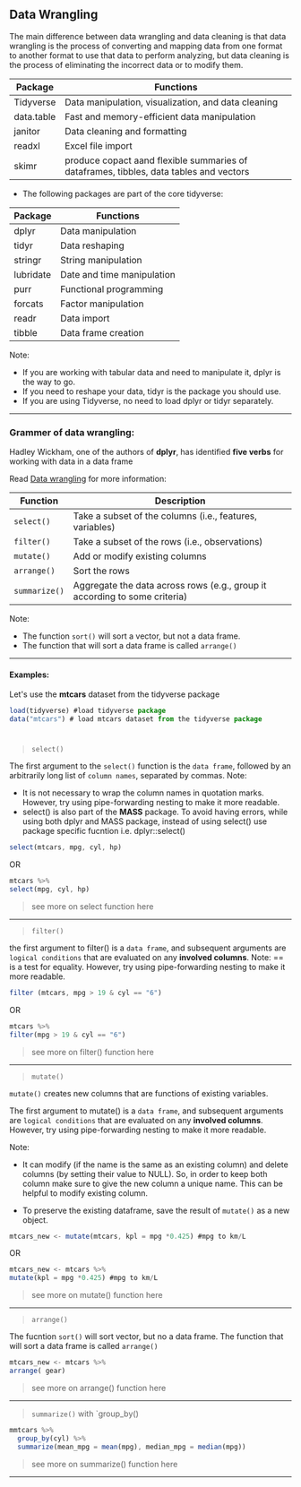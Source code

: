 ## Data Wrangling

The main difference between data wrangling and data cleaning is that data wrangling is the process of converting and mapping data from one format to another format to use that data to perform analyzing, but data cleaning is the process of eliminating the incorrect data or to modify them.

| **Package** | **Functions** |
|-------------|---------------|
| Tidyverse   | Data manipulation, visualization, and data cleaning |
| data.table  | Fast and memory-efficient data manipulation |
| janitor     | Data cleaning and formatting |
| readxl      | Excel file import | 
| skimr       | produce copact aand flexible summaries of dataframes, tibbles, data tables and vectors |


* The following packages are part of the core tidyverse:
  
| **Package** | **Functions** |
|-------------|---------------|
| dplyr       | Data manipulation |
| tidyr       | Data reshaping |
| stringr     | String manipulation |
| lubridate   | Date and time manipulation |
| purr        | Functional programming |
| forcats     | Factor manipulation |
| readr       | Data import |
| tibble      | Data frame creation |

Note: 
* If you are working with tabular data and need to manipulate it, dplyr is the way to go.
* If you need to reshape your data, tidyr is the package you should use.
* If you are using Tidyverse, no need to load dplyr or tidyr separately.
   
---

### Grammer of data wrangling: 

Hadley Wickham, one of the authors of **dplyr**, has identified **five verbs** for working with data in a data frame

Read [Data wrangling](http://mdsr-book.github.io/excerpts/mdsr-dataI.pdf) for more information: 

| Function | Description |
| --- | --- |
| `select()` | Take a subset of the columns (i.e., features, variables) |
| `filter()` | Take a subset of the rows (i.e., observations) |
| `mutate()` | Add or modify existing columns |
| `arrange()` | Sort the rows |
| `summarize()` | Aggregate the data across rows (e.g., group it according to some criteria) |

Note: 
* The function `sort()` will sort a vector, but not a data frame.
* The function that will sort a data frame is called `arrange()`

---
#### Examples: 

Let's use the **mtcars** dataset from the tidyverse package


```js
load(tidyverse) #load tidyverse package
data("mtcars") # load mtcars dataset from the tidyverse package
```

#

 > `select()`

The first argument to the `select()` function is the `data frame`, followed by an arbitrarily long list of `column names`, separated by commas. 
Note: 
* It is not necessary to wrap the column names in quotation marks. However, try using    pipe-forwarding nesting to make it more readable.
* select() is also part of the **MASS** package. To avoid having errors, while using both dplyr and MASS package, instead of using select() use package specific fucntion i.e. dplyr::select()


```js
select(mtcars, mpg, cyl, hp)
```

OR 


```js
mtcars %>%
select(mpg, cyl, hp)
```

> see more on select function here

---

 > `filter()`

the first argument to filter() is a `data frame`, and subsequent arguments are `logical conditions` that are evaluated on any **involved columns**. 
Note: == is a test for equality. However, try using pipe-forwarding nesting to make it more readable. 

```js
filter (mtcars, mpg > 19 & cyl == "6")
```

OR

```js
mtcars %>%
filter(mpg > 19 & cyl == "6")
```
> see more on filter() function here

---

> `mutate()`

`mutate()` creates new columns that are functions of existing variables. 

The first argument to mutate() is a `data frame`, and subsequent arguments are `logical conditions` that are evaluated on any **involved columns**. 
However, try using pipe-forwarding nesting to make it more readable. 

Note: 
* It can modify (if the name is the same as an existing column) and delete columns (by setting their value to NULL). So, in order to keep both column make sure to give the new column a unique name. This can be helpful to modify existing column.

* To preserve the existing dataframe, save the result of `mutate()` as a new object. 

```js
mtcars_new <- mutate(mtcars, kpl = mpg *0.425) #mpg to km/L
```

OR

```js
mtcars_new <- mtcars %>% 
mutate(kpl = mpg *0.425) #mpg to km/L
```

> see more on mutate() function here
---

> `arrange()`

The fucntion `sort()` will sort vector, but no a data frame. The function that will sort a data frame is called `arrange()`


```js
mtcars_new <- mtcars %>%
arrange( gear)
```
> see more on arrange() function here
---

> `summarize()` with `group_by()

```js
mmtcars %>%
  group_by(cyl) %>%
  summarize(mean_mpg = mean(mpg), median_mpg = median(mpg))
```
> see more on summarize() function here
---



